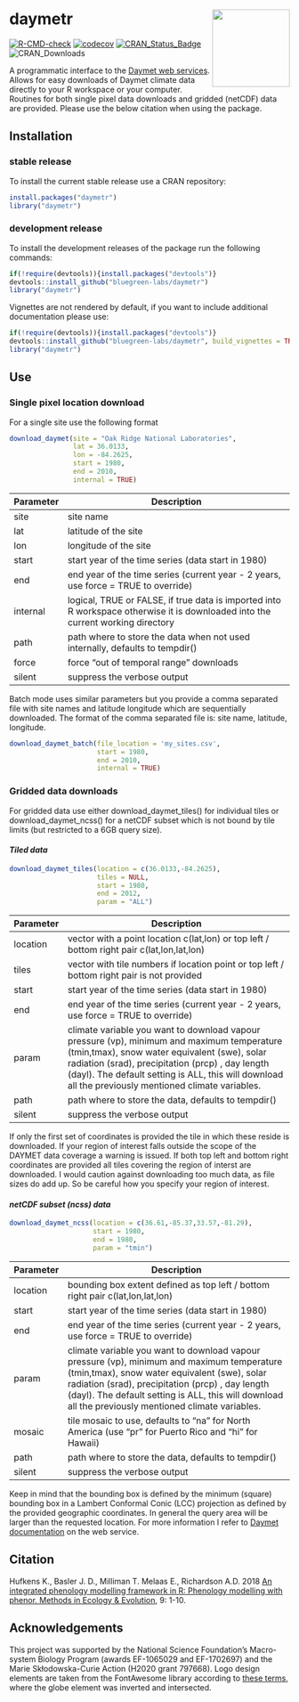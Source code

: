 # daymetr <a href='https://bluegreen-labs.github.io/daymetr/'><img src='https://raw.githubusercontent.com/bluegreen-labs/daymetr/master/daymetr-logo.png' align="right" height="139" /></a>

[![R-CMD-check](https://github.com/bluegreen-labs/daymetr/workflows/R-CMD-check/badge.svg)](https://github.com/bluegreen-labs/daymetr/actions)
[![codecov](https://codecov.io/gh/bluegreen-labs/daymetr/branch/master/graph/badge.svg)](https://codecov.io/gh/bluegreen-labs/daymetr)
[![CRAN\_Status\_Badge](https://www.r-pkg.org/badges/version/daymetr)](https://cran.r-project.org/package=daymetr)
![CRAN\_Downloads](https://cranlogs.r-pkg.org/badges/grand-total/daymetr)

A programmatic interface to the [Daymet web
services](http://daymet.ornl.gov). Allows for easy downloads of Daymet
climate data directly to your R workspace or your computer. Routines for
both single pixel data downloads and gridded (netCDF) data are provided.
Please use the below citation when using the package.

## Installation

### stable release

To install the current stable release use a CRAN repository:

``` r
install.packages("daymetr")
library("daymetr")
```

### development release

To install the development releases of the package run the following
commands:

``` r
if(!require(devtools)){install.packages("devtools")}
devtools::install_github("bluegreen-labs/daymetr")
library("daymetr")
```

Vignettes are not rendered by default, if you want to include additional
documentation please use:

``` r
if(!require(devtools)){install.packages("devtools")}
devtools::install_github("bluegreen-labs/daymetr", build_vignettes = TRUE)
library("daymetr")
```

## Use

### Single pixel location download

For a single site use the following format

``` r
download_daymet(site = "Oak Ridge National Laboratories",
                lat = 36.0133,
                lon = -84.2625,
                start = 1980,
                end = 2010,
                internal = TRUE)
```

| Parameter | Description                                                                                                                     |
| --------- | ------------------------------------------------------------------------------------------------------------------------------- |
| site      | site name                                                                                                                       |
| lat       | latitude of the site                                                                                                            |
| lon       | longitude of the site                                                                                                           |
| start     | start year of the time series (data start in 1980)                                                                              |
| end       | end year of the time series (current year - 2 years, use force = TRUE to override)                                              |
| internal  | logical, TRUE or FALSE, if true data is imported into R workspace otherwise it is downloaded into the current working directory |
| path      | path where to store the data when not used internally, defaults to tempdir()                                                    |
| force     | force “out of temporal range” downloads                                                                                         |
| silent    | suppress the verbose output                                                                                                     |

Batch mode uses similar parameters but you provide a comma separated
file with site names and latitude longitude which are sequentially
downloaded. The format of the comma separated file is: site name,
latitude, longitude.

``` r
download_daymet_batch(file_location = 'my_sites.csv',
                      start = 1980,
                      end = 2010,
                      internal = TRUE)
```

### Gridded data downloads

For gridded data use either download\_daymet\_tiles() for individual
tiles or download\_daymet\_ncss() for a netCDF subset which is not bound
by tile limits (but restricted to a 6GB query size).

#### *Tiled data*

``` r
download_daymet_tiles(location = c(36.0133,-84.2625),
                      tiles = NULL,
                      start = 1980,
                      end = 2012,
                      param = "ALL")
```

| Parameter | Description                                                                                                                                                                                                                                                                                            |
| --------- | ------------------------------------------------------------------------------------------------------------------------------------------------------------------------------------------------------------------------------------------------------------------------------------------------------ |
| location  | vector with a point location c(lat,lon) or top left / bottom right pair c(lat,lon,lat,lon)                                                                                                                                                                                                             |
| tiles     | vector with tile numbers if location point or top left / bottom right pair is not provided                                                                                                                                                                                                             |
| start     | start year of the time series (data start in 1980)                                                                                                                                                                                                                                                     |
| end       | end year of the time series (current year - 2 years, use force = TRUE to override)                                                                                                                                                                                                                     |
| param     | climate variable you want to download vapour pressure (vp), minimum and maximum temperature (tmin,tmax), snow water equivalent (swe), solar radiation (srad), precipitation (prcp) , day length (dayl). The default setting is ALL, this will download all the previously mentioned climate variables. |
| path      | path where to store the data, defaults to tempdir()                                                                                                                                                                                                                                                    |
| silent    | suppress the verbose output                                                                                                                                                                                                                                                                            |

If only the first set of coordinates is provided the tile in which these
reside is downloaded. If your region of interest falls outside the scope
of the DAYMET data coverage a warning is issued. If both top left and
bottom right coordinates are provided all tiles covering the region of
interst are downloaded. I would caution against downloading too much
data, as file sizes do add up. So be careful how you specify your region
of interest.

#### *netCDF subset (ncss) data*

``` r
download_daymet_ncss(location = c(36.61,-85.37,33.57,-81.29),
                     start = 1980,
                     end = 1980,
                     param = "tmin")
```

| Parameter | Description                                                                                                                                                                                                                                                                                            |
| --------- | ------------------------------------------------------------------------------------------------------------------------------------------------------------------------------------------------------------------------------------------------------------------------------------------------------ |
| location  | bounding box extent defined as top left / bottom right pair c(lat,lon,lat,lon)                                                                                                                                                                                                                         |
| start     | start year of the time series (data start in 1980)                                                                                                                                                                                                                                                     |
| end       | end year of the time series (current year - 2 years, use force = TRUE to override)                                                                                                                                                                                                                     |
| param     | climate variable you want to download vapour pressure (vp), minimum and maximum temperature (tmin,tmax), snow water equivalent (swe), solar radiation (srad), precipitation (prcp) , day length (dayl). The default setting is ALL, this will download all the previously mentioned climate variables. |
| mosaic    | tile mosaic to use, defaults to “na” for North America (use “pr” for Puerto Rico and “hi” for Hawaii)                                                                                                                                                                                                  |
| path      | path where to store the data, defaults to tempdir()                                                                                                                                                                                                                                                    |
| silent    | suppress the verbose output                                                                                                                                                                                                                                                                            |

Keep in mind that the bounding box is defined by the minimum (square)
bounding box in a Lambert Conformal Conic (LCC) projection as defined by
the provided geographic coordinates. In general the query area will be
larger than the requested location. For more information I refer to
[Daymet documentation](https://daymet.ornl.gov/web_services.html) on the
web service.

## Citation

Hufkens K., Basler J. D., Milliman T. Melaas E., Richardson A.D. 2018
[An integrated phenology modelling framework in R: Phenology modelling
with phenor. Methods in Ecology &
Evolution](http://onlinelibrary.wiley.com/doi/10.1111/2041-210X.12970/full),
9: 1-10.

## Acknowledgements

This project was supported by the National Science Foundation’s
Macro-system Biology Program (awards EF-1065029 and EF-1702697)  and the Marie Skłodowska-Curie Action (H2020 grant 797668). Logo design elements are taken from the FontAwesome library according to [these terms](https://fontawesome.com/license), where the globe element was inverted and intersected.

